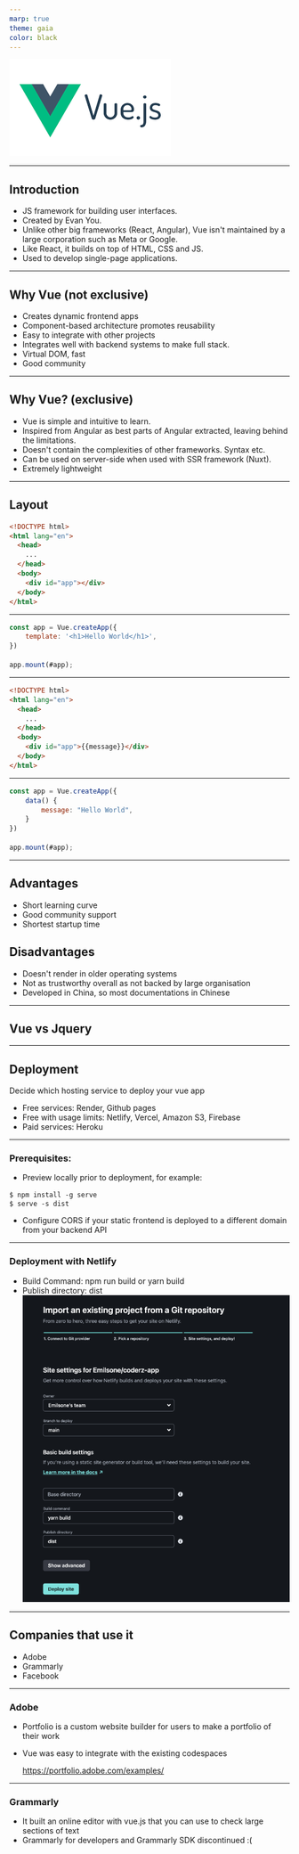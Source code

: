 ```yaml
---
marp: true
theme: gaia
color: black
---
```


![VueJS logo bg width:80%](./imgs/logo.png)

---

## Introduction

- JS framework for building user interfaces.
- Created by Evan You.
- Unlike other big frameworks (React, Angular), Vue isn't maintained by a large corporation such as Meta or Google.
- Like React, it builds on top of HTML, CSS and JS.
- Used to develop single-page applications.

---

## Why Vue (not exclusive)

- Creates dynamic frontend apps
- Component-based architecture promotes reusability
- Easy to integrate with other projects
- Integrates well with backend systems to make full stack.
- Virtual DOM, fast
- Good community

---

## Why Vue? (exclusive)

- Vue is simple and intuitive to learn.
- Inspired from Angular as best parts of Angular extracted, leaving behind the limitations.
- Doesn't contain the complexities of other frameworks. Syntax etc.
- Can be used on server-side when used with SSR framework (Nuxt).
- Extremely lightweight

---

## Layout

```html
<!DOCTYPE html>
<html lang="en">
  <head>
    ...
  </head>
  <body>
    <div id="app"></div>
  </body>
</html>
```

---

```javascript
const app = Vue.createApp({
    template: '<h1>Hello World</h1>',
})

app.mount(#app);
```

---

```html
<!DOCTYPE html>
<html lang="en">
  <head>
    ...
  </head>
  <body>
    <div id="app">{{message}}</div>
  </body>
</html>
```

---

```javascript
const app = Vue.createApp({
    data() {
        message: "Hello World",
    }
})

app.mount(#app);
```

---

## Advantages

- Short learning curve
- Good community support
- Shortest startup time

## Disadvantages

- Doesn't render in older operating systems
- Not as trustworthy overall as not backed by large organisation
- Developed in China, so most documentations in Chinese

---

## Vue vs Jquery

---

## Deployment

Decide which hosting service to deploy your vue app

- Free services: Render, Github pages
- Free with usage limits: Netlify, Vercel, Amazon S3, Firebase
- Paid services: Heroku

---

### Prerequisites:

- Preview locally prior to deployment, for example:

```shell
$ npm install -g serve
$ serve -s dist
```

- Configure CORS if your static frontend is deployed to a different domain from your backend API

---

### Deployment with Netlify

- Build Command: npm run build or yarn build
- Publish directory: dist
  ![bg right height:100%](./imgs/deploy.png)

---

## Companies that use it

- Adobe
- Grammarly
- Facebook

---

### Adobe

- Portfolio is a custom website builder for users to make a portfolio of their work
- Vue was easy to integrate with the existing codespaces

  https://portfolio.adobe.com/examples/

---

### Grammarly

- It built an online editor with vue.js that you can use to check large sections of text
- Grammarly for developers and Grammarly SDK discontinued :(
